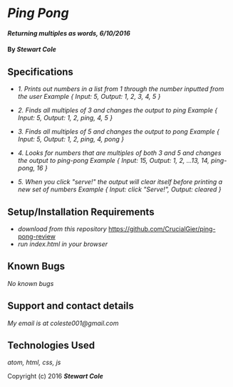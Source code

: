 # _Ping Pong_

#### _Returning multiples as words, 6/10/2016_

#### By _**Stewart Cole**_

## Specifications

* _1. Prints out numbers in a list from 1 through the number inputted from the user_
   _Example { Input: 5, Output: 1, 2, 3, 4, 5 }_

* _2. Finds all multiples of 3 and changes the output to ping_
   _Example { Input: 5, Output: 1, 2, ping, 4, 5 }_

* _3. Finds all multiples of 5 and changes the output to pong_
   _Example { Input: 5, Output: 1, 2, ping, 4, pong }_

* _4. Looks for numbers that are multiples of both 3 and 5 and changes the output to ping-pong_
  _Example { Input: 15, Output: 1, 2, ...13, 14, ping-pong, 16 }_

* _5. When you click "serve!" the output will clear itself before printing a new set of numbers_
  _Example { Input: click "Serve!", Output: cleared }_

## Setup/Installation Requirements

* _download from this repository_
https://github.com/CrucialGier/ping-pong-review
* _run index.html in your browser_

## Known Bugs

_No known bugs_

## Support and contact details

_My email is at coleste001@gmail.com_

## Technologies Used

_atom, html, css, js_


Copyright (c) 2016 **_Stewart Cole_**
